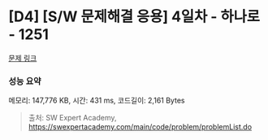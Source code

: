 # [D4] [S/W 문제해결 응용] 4일차 - 하나로 - 1251 

[문제 링크](https://swexpertacademy.com/main/code/problem/problemDetail.do?contestProbId=AV15StKqAQkCFAYD) 

### 성능 요약

메모리: 147,776 KB, 시간: 431 ms, 코드길이: 2,161 Bytes



> 출처: SW Expert Academy, https://swexpertacademy.com/main/code/problem/problemList.do